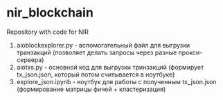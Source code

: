 # nir_blockchain
Repository with code for NIR

1. aioblockexplorer.py - вспомогательный файл для выгрузки транзакций (позволяет делать запросы через разные прокси-сервера)
2. aiotxs.py - основной код для выгрузки тринзакций (формирует tx_json.json, который потом считывается в ноутбуке)
3. explore_json.ipynb - ноутбук для работы с полученным tx_json.json (формирование матрицы фичей + кластеризация)
